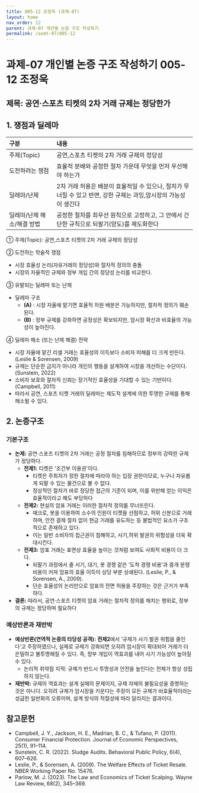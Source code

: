 ```yaml
---
title: 005-12 조정욱 (과제-07)
layout: home
nav_order: 12
parent: 과제-07 개인별 논증 구조 작성하기
permalink: /asmt-07/005-12
---
```


# 과제-07 개인별 논증 구조 작성하기 005-12 조정욱

## 제목: 공연·스포츠 티켓의 2차 거래 규제는 정당한가

## 1. 쟁점과 딜레마

| 구분 | 내용 |
|:---|:---|
| 주제(Topic) | 공연,스포츠 티켓의 2차 거래 규제의 정당성 |
| 도전하려는 쟁점 |효율적 분배와 공정한 절차 가운데 무엇을 먼저 우선해야 하는가 |
| 딜레마/난제 | 2차 거래 허용은 배분이 효율적일 수 있으나, 절차가 무너질 수 있고 반면, 강한 규제는 과잉,암시장의 가능성이 생긴다 |
| 딜레마/난제 해소/해결 방법 | 공정한 절차를 최우선 원칙으로 고정하고, 그 안에서 간단한 규칙으로 되팔기(양도)를 제도화한다|

① 주제(Topic): 공연,스포츠 티켓의 2차 거래 규제의 정당성 

② 도전하는 학술적 쟁점
- 시장 효율성 논리(자유거래의 정당성)와 절차적 정의의 충돌
- 시장의 자율적인 규제와 정부 개입 간의 정당성 논리를 비교한다. 

③ 유발되는 딜레마 또는 난제
- 딜레마 구조
  - **(A)** : 시장 자율에 맡기면 효율적 자원 배분은 가능하지만, 절차적 정의가 훼손된다. 
  - **(B)** : 정부 규제를 강화하면 공정성은 확보되지만, 암시장 확산과 비효율의 가능성이 높아진다. 

④ 딜레마 해소 (또는 난제 해결) 전략

- 시장 자율에 맡긴 리셀 거래는 효율성의 이득보다 소비자 피해를 더 크게 만든다. (Leslie & Sorensen, 2009)
- 규제는 단순한 금지가 아니라 개인의 행동을 설계하여 시장을 개선하는 수단이다. (Sunstein, 2022)
- 소비자 보호와 절차적 신뢰는 장기적인 효율성을 기대할 수 있는 기반이다. (Campbell, 2011)
- 따라서 공연, 스포츠 티켓 거래의 딜레마는 제도적 설계에 의한 투명한 규제를 통해 해소될 수 있다.

## 2. 논증구조

### 기본구조

- **논제:** 공연·스포츠 티켓의 2차 거래는 공정 절차를 침해하므로 정부의 강력한 규제가 정당하다.
  - **전제1:** 티켓은 '조건부 이용권'이다. 
    - 티켓은 주최자가 정한 절차에 따라야 하는 입장 권한이므로, 누구나 자유롭게 되팔 수 있는 물건으로 볼 수 없다. 
    - 정상적인 절차가 바로 정당한 접근의 기준이 되며, 이를 위반해 얻는 이익은 효율적이라고 해도 부당하다 
  - **전제2:** 현실의 암표 거래는 이러한 절차적 정의를 무너뜨린다. 
    - 매크로, 봇을 이용하여  소수의 인원이 티켓을 선점하고, 허위 신분으로 거래하며, 안전 결제 절차 없이 현금 거래를 유도하는 등 불법적인 요소가 구조적으로 존재하고 있다.
    - 이는 일반 소비자의 접근권이 침해하고, 사기,허위 발권의 위험성을 더욱 확대시킨다. 
  - **전제3:** 암표 거래는 표면상 효율을 높이는 것처럼 보여도 사회적 비용이 더 크다. 
      - 되팔기 과정에서 줄 서기, 대기, 봇 경쟁 같은 '도착 경쟁 비용'과 중개 분쟁 비용이 커져 암표의 효율 이득이 상당 부분 상쇄된다. (Leslie, P., & Sorensen, A., 2009).
      - 단순 효율성의 논리만으로 암표의 전면 허용을 주장하는 것은 근거가 부족하다. 
- **결론:** 따라서, 공연·스포츠 티켓의 암표 거래는 절차적 정의를 해치는 행위로, 정부의 규제는 정당하며 필요하다

### 예상반론과 재반박

- **예상반론(연역적 논증의 타당성 공격):** **전제2**에서 ‘규제가 사기 발권 위험을 줄인다’고 주장하였으나, 실제로 규제가 강화되면 오히려 암시장이 확대되어 거래가 더 은밀하고 불투명해질 수 있다. 즉, 정부 개입이 역효과를 내어 사기 가능성이 높아질 수 있다.
  - 논리적 취약점 지적: 규제가 반드시 투명성과 안전을 높인다는 전제가 항상 성립하지 않는다. 
- **재반박:** 규제의 역효과는 설계 실패의 문제이지, 규제 자체의 불필요성을 증명하는 것은 아니다. 오히려 규제가 암시장을 키운다는 주장이 모든 규제가 비효율적이라는 성급한 일반화의 오류이며, 설계 방식의 적절성에 따라 달라지는 결과이다. 

## 참고문헌

- Campbell, J. Y., Jackson, H. E., Madrian, B. C., & Tufano, P. (2011). Consumer Financial Protection. Journal of Economic Perspectives, 25(1), 91–114.
- Sunstein, C. R. (2022). Sludge Audits. Behavioral Public Policy, 6(4), 607–626.
- Leslie, P., & Sorensen, A. (2009). The Welfare Effects of Ticket Resale. NBER Working Paper No. 15476.
- Parlow, M. J. (2023). The Law and Economics of Ticket Scalping. Wayne Law Review, 68(2), 345–369.
